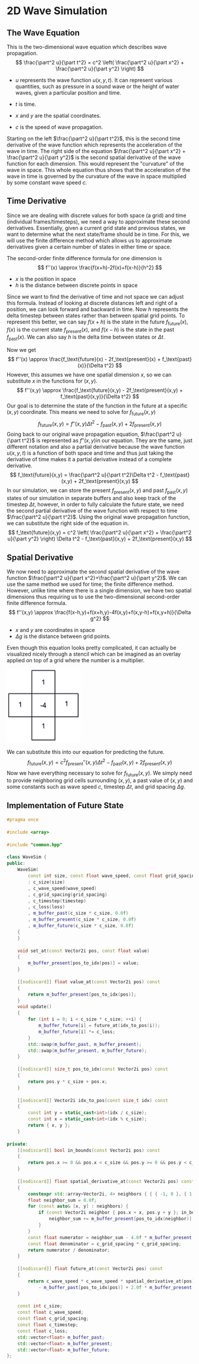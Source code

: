 # 2D Wave Simulation

## The Wave Equation

This is the two-dimensional wave equation which describes wave propagation.
$$
\frac{\part^2 u}{\part t^2} = c^2 
	\left( \frac{\part^2 u}{\part x^2}
    	 + \frac{\part^2 u}{\part y^2} \right)
$$

* $u$ represents the wave function $u(x, y, t)$. It can represent various quantities, such as pressure in a sound wave or the height of water waves, given a particular position and time.

* $t$ is time.
* $x$ and $y$ are the spatial coordinates.

* $c$ is the speed of wave propagation.

Starting on the left $\frac{\part^2 u}{\part t^2}$, this is the second time derivative of the wave function which represents the acceleration of the wave in time. The right side of the equation $\frac{\part^2 u}{\part x^2} + \frac{\part^2 u}{\part y^2}$ is the second spatial derivative of the wave function for each dimension. This would represent the "curvature" of the wave in space. This whole equation thus shows that the acceleration of the wave in time is governed by the curvature of the wave in space multiplied by some constant wave speed $c$​.

## Time Derivative

Since we are dealing with discrete values for both space (a grid) and time (individual frames/timesteps), we need a way to approximate these second derivatives. Essentially, given a current grid state and previous states, we want to determine what the next state/frame should be in time. For this, we will use the finite difference method which allows us to approximate derivatives given a certain number of states in either time or space.

The second-order finite difference formula for one dimension is
$$
f''(x) \approx \frac{f(x+h)-2f(x)+f(x-h)}{h^2}
$$

* $x$ is the position in space
* $h$ is the distance between discrete points in space

Since we want to find the derivative of time and not space we can adjust this formula. Instead of looking at discrete distances left and right of a position, we can look forward and backward in time. Now $h$ represents the delta timestep between states rather than between spatial grid points. To represent this better, we can say $f(x+h)$ is the state in the future $f_\text{future}(x)$, $f(x)$ is the current state $f_\text{present}(x)$, and $f(x-h)$ is the state in the past $f_\text{past}(x)$. We can also say $h$ is the delta time between states or $\Delta t$.

Now we get
$$
f''(x) \approx \frac{f_\text{future}(x) - 2f_\text{present}(x) + f_\text{past}(x)}{\Delta t^2}
$$
However, this assumes we have one spatial dimension $x$, so we can substitute $x$ in the functions for $(x, y)$​.
$$
f''(x,y) \approx \frac{f_\text{future}(x,y) - 2f_\text{present}(x,y) + f_\text{past}(x,y)}{\Delta t^2}
$$
Our goal is to determine the state of the function in the future at a specific $(x,y)$ coordinate. This means we need to solve for $f_\text{future}(x,y)$
$$
f_\text{future}(x,y) = f''(x,y)\Delta t^2 - f_\text{past}(x,y) + 2f_\text{present}(x,y)
$$
Going back to our original wave propagation equation, $\frac{\part^2 u}{\part t^2}$ is represented as $f''(x,y)$​ in our equation. They are the same, just different notation and also a partial derivative because the wave function $u(x, y, t)$ is a function of both space and time and thus just taking the derivative of time makes it a partial derivative instead of a complete derivative.
$$
f_\text{future}(x,y) = \frac{\part^2 u}{\part t^2}\Delta t^2 - f_\text{past}(x,y) + 2f_\text{present}(x,y)
$$
In our simulation, we can store the present $f_\text{present}(x,y)$ and past $f_\text{past}(x,y)$ states of our simulation in separate buffers and also keep track of the timestep $\Delta t$, however, in order to fully calculate the future state, we need the second partial derivative of the wave function with respect to time $\frac{\part^2 u}{\part t^2}$. Using the original wave propagation function, we can substitute the right side of the equation in.
$$
f_\text{future}(x,y) = c^2 
	\left( \frac{\part^2 u}{\part x^2}
    	 + \frac{\part^2 u}{\part y^2} \right)
   	\Delta t^2 
	- f_\text{past}(x,y) + 2f_\text{present}(x,y)
$$

## Spatial Derivative

We now need to approximate the second spatial derivative of the wave function $\frac{\part^2 u}{\part x^2}+\frac{\part^2 u}{\part y^2}$. We can use the same method we used for time; the finite difference method. However, unlike time where there is a single dimension, we have two spatial dimensions thus requiring us to use the two-dimensional second-order finite difference formula.
$$
f''(x,y) \approx \frac{f(x-h,y)+f(x+h,y)-4f(x,y)+f(x,y-h)+f(x,y+h)}{\Delta g^2}
$$

* $x$ and $y$ are coordinates in space
* $\Delta g$ is the distance between grid points.

Even though this equation looks pretty complicated, it can actually be visualized nicely through a stencil which can be imagined as an overlay applied on top of a grid where the number is a multiplier.

<img src="stencil_diagram.svg" width="200" />

We can substitute this into our equation for predicting the future.
$$
f_\text{future}(x,y) = c^2 f_\text{present}''(x,y) \Delta t^2 
	- f_\text{past}(x,y) + 2f_\text{present}(x,y)
$$
Now we have everything necessary to solve for $f_\text{future}(x,y)$. We simply need to provide neighboring grid cells surrounding $(x,y)$, a past value of $(x,y)$ and some constants such as wave speed $c$, timestep $\Delta t$, and grid spacing $\Delta g$.

## Implementation of Future State

```c++
#pragma once

#include <array>

#include "common.hpp"

class WaveSim {
public:
    WaveSim(
        const int size, const float wave_speed, const float grid_spacing, const float timestep, const float loss = 1.0f)
        : c_size(size)
        , c_wave_speed(wave_speed)
        , c_grid_spacing(grid_spacing)
        , c_timestep(timestep)
        , c_loss(loss)
        , m_buffer_past(c_size * c_size, 0.0f)
        , m_buffer_present(c_size * c_size, 0.0f)
        , m_buffer_future(c_size * c_size, 0.0f)
    {
    }

    void set_at(const Vector2i pos, const float value)
    {
        m_buffer_present[pos_to_idx(pos)] = value;
    }

    [[nodiscard]] float value_at(const Vector2i pos) const
    {
        return m_buffer_present[pos_to_idx(pos)];
    }
    void update()
    {
        for (int i = 0; i < c_size * c_size; ++i) {
            m_buffer_future[i] = future_at(idx_to_pos(i));
            m_buffer_future[i] *= c_loss;
        }
        std::swap(m_buffer_past, m_buffer_present);
        std::swap(m_buffer_present, m_buffer_future);
    }

    [[nodiscard]] size_t pos_to_idx(const Vector2i pos) const
    {
        return pos.y * c_size + pos.x;
    }

    [[nodiscard]] Vector2i idx_to_pos(const size_t idx) const
    {
        const int y = static_cast<int>(idx / c_size);
        const int x = static_cast<int>(idx % c_size);
        return { x, y };
    }

private:
    [[nodiscard]] bool in_bounds(const Vector2i pos) const
    {
        return pos.x >= 0 && pos.x < c_size && pos.y >= 0 && pos.y < c_size;
    }

    [[nodiscard]] float spatial_derivative_at(const Vector2i pos) const
    {
        constexpr std::array<Vector2i, 4> neighbors { { { -1, 0 }, { 1, 0 }, { 0, -1 }, { 0, 1 } } };
        float neighbor_sum = 0.0f;
        for (const auto& [x, y] : neighbors) {
            if (const Vector2i neighbor { pos.x + x, pos.y + y }; in_bounds(neighbor)) {
                neighbor_sum += m_buffer_present[pos_to_idx(neighbor)];
            }
        }
        const float numerator = neighbor_sum - 4.0f * m_buffer_present[pos_to_idx(pos)];
        const float denominator = c_grid_spacing * c_grid_spacing;
        return numerator / denominator;
    }

    [[nodiscard]] float future_at(const Vector2i pos) const
    {
        return c_wave_speed * c_wave_speed * spatial_derivative_at(pos) * c_timestep * c_timestep
            - m_buffer_past[pos_to_idx(pos)] + 2.0f * m_buffer_present[pos_to_idx(pos)];
    }

    const int c_size;
    const float c_wave_speed;
    const float c_grid_spacing;
    const float c_timestep;
    const float c_loss;
    std::vector<float> m_buffer_past;
    std::vector<float> m_buffer_present;
    std::vector<float> m_buffer_future;
};
```



